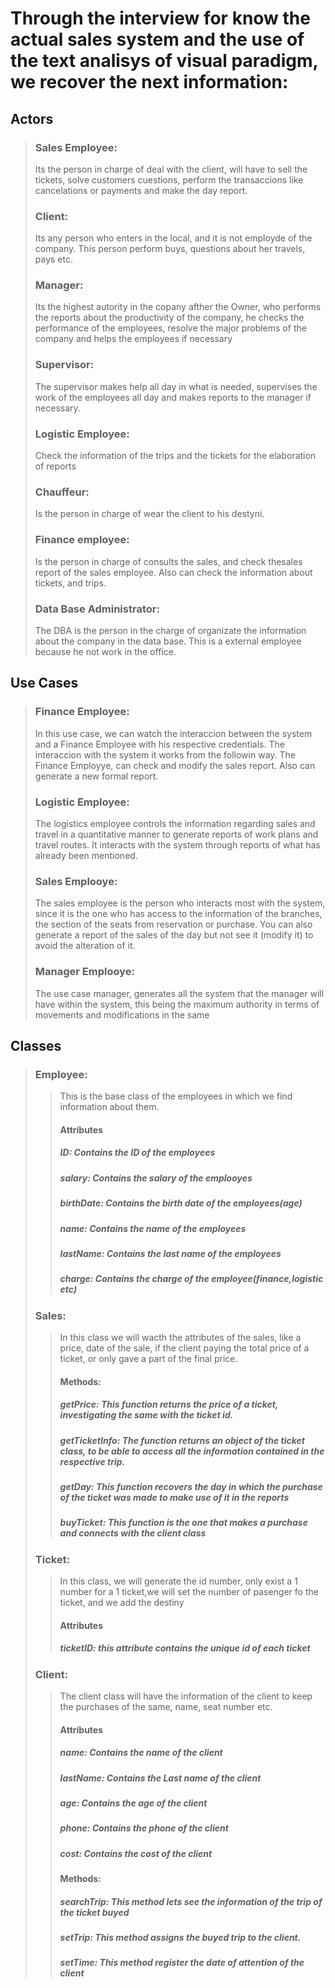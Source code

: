 # Through the interview for know the actual sales system and the use of the text analisys of visual paradigm, we recover the next information: 

## Actors 
>### Sales Employee: 
>Its the person in charge of deal with the client, will have to sell the tickets, solve customers cuestions, perform the transaccions like cancelations or payments and make the day report.
>
>### Client: 
>Its any person who enters in the local, and it is not  employde of the company. This person perform buys, questions about her travels, pays etc.
>
>### Manager: 
>Its the highest autority in the copany afther the Owner, who performs the reports about the productivity of the company, he checks the performance of the employees, resolve the major problems of the company and helps the employees if necessary
>
>### Supervisor: 
>The supervisor makes help all day in what is needed, supervises the work of the employees all day and makes reports to the manager if necessary.
>
>### Logistic Employee: 
>Check the information of the trips and the tickets for the elaboration of reports
>
>### Chauffeur: 
>Is the person in charge of wear the client to his destyni.
>
>### Finance employee: 
>Is the person in charge of consults the sales, and check thesales report of the sales employee. Also can check the information about tickets, and trips.
>
>### Data Base Administrator:
>The DBA is the person in the charge of organizate the information about the company in the data base. This is a external employee because he not work in the office.

## Use Cases
>### Finance Employee: 
>In this use case, we can watch the interaccion between the system and a Finance Employee with his respective credentials. The interaccion with the system it works from the followin way. The Finance Employye, can check and modify the sales report. Also can generate a new formal report.
>
>### Logistic Employee:
>The logistics employee controls the information regarding sales and travel in a quantitative manner to generate reports of work plans and travel routes. It interacts with the system through reports of what has already been mentioned.
>
>### Sales Emplooye:
>The sales employee is the person who interacts most with the system, since it is the one who has access to the information of the branches, the section of the seats from reservation or purchase. You can also generate a report of the sales of the day but not see it (modify it) to avoid the alteration of it.
>
>### Manager Emplooye:
>The use case manager, generates all the system that the manager will have within the system, this being the maximum authority in terms of movements and modifications in the same


## Classes
>### Employee: 
>>This is the base class of the employees in which we find information about them.
>>#### Attributes
>>##### ID: Contains the ID of the employees
>>##### salary: Contains the salary of the emplooyes
>>##### birthDate: Contains the birth date of the employees(age)
>>##### name: Contains the name of the employees
>>##### lastName: Contains the last name of the employees 
>>##### charge: Contains the charge of the employee(finance,logistic etc)
>
>### Sales:
>>In this class we will wacth the attributes of the sales, like a price, date of the sale, if the client paying the total price of a ticket, or only gave a part of the final price.
>>
>>#### Methods:
>>##### getPrice: This function returns the price of a ticket, investigating the same with the ticket id.
>>##### getTicketInfo: The function returns an object of the ticket class, to be able to access all the information contained in the respective trip.
>>##### getDay: This function recovers the day in which the purchase of the ticket was made to make use of it in the reports
>>##### buyTicket: This function is the one that makes a purchase and connects with the client class
>>
>### Ticket: 
>>In this class, we will generate the id number, only exist a 1 number for a 1 ticket,we will set the number of pasenger fo the ticket, and we add the destiny
>>#### Attributes
>>##### ticketID: this attribute contains the unique id of each ticket
>>
>### Client:
>>The client class will have the information of the client to keep the purchases of the same, name, seat number etc.
>>#### Attributes
>>##### name: Contains the name of the client
>>##### lastName: Contains the Last name of the client
>>##### age: Contains the age of the client
>>##### phone: Contains the phone of the client
>>##### cost: Contains the cost of the client
>>
>>#### Methods:
>>##### searchTrip: This method lets see the information of the trip of the ticket buyed
>>##### setTrip: This method assigns the buyed trip to the client.
>>##### setTime: This method register the date of attention of the client
